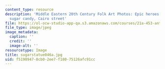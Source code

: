 ```yaml
---
content_type: resource
description: 'Middle Eastern 20th Century Folk Art Photos: Epic heroes carved in pink
  sugar candy, Cairo street'
file: https://ol-ocw-studio-app-qa.s3.amazonaws.com/courses/21a-453-anthropology-of-the-middle-east-spring-2004/f51989478cb02ee7f18075126afc91cc_sugarstatue046a.jpg
file_type: image/jpeg
image_metadata:
  caption: ''
  credit: ''
  image-alt: ''
resourcetype: Image
title: sugarstatue046a.jpg
uid: f5198947-8cb0-2ee7-f180-75126afc91cc
---
```

